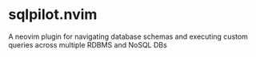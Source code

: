 # sqlpilot.nvim
A neovim plugin for navigating database schemas and executing custom queries across multiple RDBMS and NoSQL DBs
